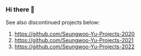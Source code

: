 ### Hi there 👋

<!--
**Seungwoo-Yu/Seungwoo-Yu** is a ✨ _special_ ✨ repository because its `README.md` (this file) appears on your GitHub profile.

Here are some ideas to get you started:

- 🔭 I’m currently working on ...
- 🌱 I’m currently learning ...
- 👯 I’m looking to collaborate on ...
- 🤔 I’m looking for help with ...
- 💬 Ask me about ...
- 📫 How to reach me: ...
- 😄 Pronouns: ...
- ⚡ Fun fact: ...
-->

See also discontinued projects below:
1. https://github.com/Seungwoo-Yu-Projects-2020
2. https://github.com/Seungwoo-Yu-Projects-2021
3. https://github.com/Seungwoo-Yu-Projects-2022
